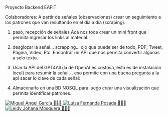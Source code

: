 Proyecto Backend EAFIT

Colaboradores: 
A partir de señales (observaciones) crear un seguimiento a los patrones que van resultando en el día a día (scraping). 

1. paso, recepción de señales
Acá nos toca crear un mini front que permita ingresar los links al material.

2. desglozar la señal… scrapping… ojo que puede ser de todo, PDF; Tweet, Pagina, Vídeo, Etc. Encontrar un API que nos permita convertir algunas a solo texto. 

3. Usar la API del GPT4All (la de OpenAI es costosa, esta es de instalación local) para resumir la señal.-. eso permite con una buena pregunta a la api sacar lo clave de cada señal:

4. Almacenarlo en una BD NOSQL para luego crear una visualización que permita identificar patrones. 


<a href="[https://github.com/johndoe](https://github.com/Mangelzz)">
  <img alt="Miguel Angel García 💙💙💙"/> 
</a>

<a href="[https://github.com/janesmith](https://github.com/luffepo)">
  <img alt="Luisa Fernanda Posada 💙💙💙"/>
</a>


<a href="https://github.com/JohanitaM">
  <img src="" alt="Leidy Johana Mosquera 💙💙💙"/>
</a>
